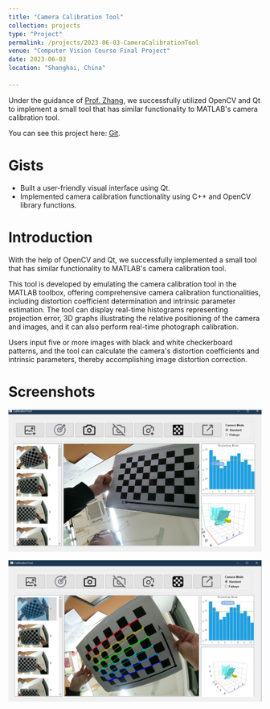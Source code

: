 ```yaml
---
title: "Camera Calibration Tool" 
collection: projects
type: "Project"
permalink: /projects/2023-06-03-CameraCalibrationTool
venue: "Computer Vision Course Final Project"
date: 2023-06-03
location: "Shanghai, China"

---
```

Under the guidance of [Prof. Zhang](https://cslinzhang.gitee.io/home/), we successfully utilized OpenCV and 
Qt to implement a small
tool that has similar functionality to MATLAB's camera calibration tool.

You can see this project here: [Git](https://github.com/Qfccse/CalibrationTool).

# Gists
- Built a user-friendly visual interface using Qt.
- Implemented camera calibration functionality using C++ and OpenCV library functions.

# Introduction

With the help of OpenCV and Qt, we successfully implemented a small 
tool that has similar functionality to MATLAB's camera calibration tool.

This tool is developed by emulating the camera calibration tool in the MATLAB toolbox, offering comprehensive camera calibration functionalities, including distortion coefficient determination and intrinsic parameter estimation. The tool can display real-time histograms representing projection error, 3D graphs illustrating the relative positioning of the camera and images, and it can also perform real-time photograph calibration.

Users input five or more images with black and white checkerboard patterns, and the tool can calculate the camera's distortion coefficients and intrinsic parameters, thereby accomplishing image distortion correction.

# Screenshots

![ss1](../images/projects/CameraCalibrationTool/ss1.png)

![ss1](../images/projects/CameraCalibrationTool/ss2.png)
